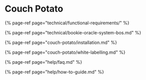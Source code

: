 # Couch Potato

{% page-ref page="technical/functional-requirements/" %}

{% page-ref page="technical/bookie-oracle-system-bos.md" %}

{% page-ref page="couch-potato/installation.md" %}

{% page-ref page="couch-potato/white-labelling.md" %}

{% page-ref page="help/faq.md" %}

{% page-ref page="help/how-to-guide.md" %}



